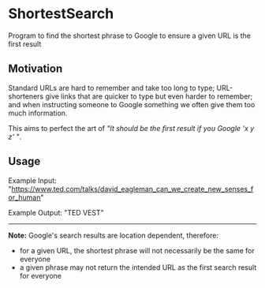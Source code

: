 # ShortestSearch
Program to find the shortest phrase to Google to ensure a given URL is the first result

## Motivation
Standard URLs are hard to remember and take too long to type; URL-shorteners give links that are quicker to type but even harder to remember; and when instructing someone to Google something we often give them too much information.

This aims to perfect the art of *"It should be the first result if you Google 'x y z' "*.

## Usage
Example Input: "https://www.ted.com/talks/david_eagleman_can_we_create_new_senses_for_human"

Example Output: "TED VEST"

---

**Note:** Google's search results are location dependent, therefore:
* for a given URL, the shortest phrase will not necessarily be the same for everyone
* a given phrase may not return the intended URL as the first search result for everyone
